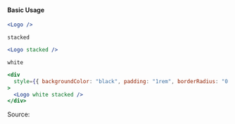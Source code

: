 #### Basic Usage

```jsx
<Logo />
```

`stacked`

```jsx
<Logo stacked />
```

`white`

```jsx
<div
  style={{ backgroundColor: "black", padding: "1rem", borderRadius: "0.5rem" }}
>
  <Logo white stacked />
</div>
```

Source:

```js { "file": "./Logo.js" }
```
